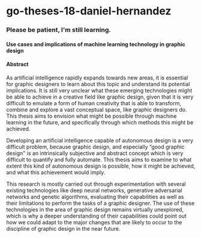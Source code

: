 # go-theses-18-daniel-hernandez

### Please be patient, I'm still learning.
#### Use cases and implications of machine learning technology in graphic design

#### Abstract
As artificial intelligence rapidly expands towards new areas, it is essential for graphic designers to learn about this topic and understand its potential implications. It is still very unclear what these emerging technologies might be able to achieve in a creative field like graphic design, given that it is very difficult to emulate a form of human creativity that is able to transform, combine and explore a vast conceptual space, like graphic designers do. This thesis aims to envision what might be possible through machine learning in the future, and specifically through which methods this might be achieved.

Developing an artificial intelligence capable of autonomous design is a very difficult problem, because graphic design, and especially “good graphic design" is an intrinsically subjective and abstract concept which is very difficult to quantify and fully automate. This thesis aims to examine to what extent this kind of autonomous design is possible, how it might be achieved, and what this achievement would imply.

This research is mostly carried out through experimentation with several existing technologies like deep neural networks, generative adversarial networks and genetic algorithms, evaluating their capabilities as well as their limitations to perform the tasks of a graphic designer. The use of these technologies in the area of graphic design remains virtually unexplored, which is why a deeper understanding of their capabilities could point out how we could adapt to the major changes that are likely to occur to the discipline of graphic design in the near future.